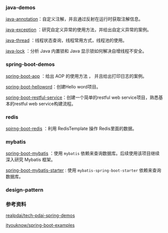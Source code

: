 ### java-demos

[java-annotation](java-annotation)：自定义注解，并且通过反射在运行时获取注解信息。

[java-exception](java-exception) ：研究自定义异常的使用方法，并给出自定义异常的案例。

[java-thread](java-thread) ：线程状态查询，线程常用方式，线程池的使用。

[java-lock](java-lock) ：分析 Java 内置锁和 Java 显示锁如何解决自增线程不安全。



### spring-boot-demos

[spring-boot-aop](spring-boot-aop) ：给出 AOP 的使用方法 ， 并且给出打印日志的案例。

[spring-boot-helloword](./spring-boot-helloword)：创建Hello word项目。

[spring-boot-restful-service](./spring-boot-restful-service)：创建一个简单的restful web service项目，熟悉基本的restful web service构建流程。



### redis

[spirng-boot-redis](spirng-boot-redis) ：利用 RedisTemplate 操作 Redis里面的数据。





### mybatis

[spring-boot-mybatis](spring-boot-mybatis) ：使用 `mybatis` 依赖来查询数据库。后续使用该项目继续深入研究 Mybatis 框架。

[spring-boot-mybatis-starter](spring-boot-mybatis-starter) : 使用 `mybatis-spring-boot-starter` 依赖来查询数据库。



### design-pattern





### 参考资料

[realpdai/tech-pdai-spring-demos](https://github.com/realpdai/tech-pdai-spring-demos)

[ityouknow/spring-boot-examples](https://github.com/ityouknow/spring-boot-examples)

